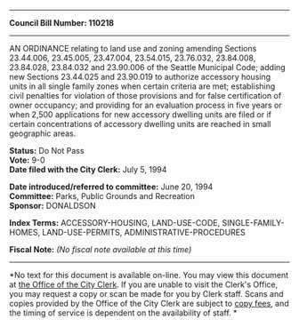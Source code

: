 * * * * *  
  
**Council Bill Number: [](#h0)[](#h2)110218**  
  
* * * * *  
  
AN ORDINANCE relating to land use and zoning amending Sections 23.44.006, 23.45.005, 23.47.004, 23.54.015, 23.76.032, 23.84.008, 23.84.028, 23.84.032 and 23.90.006 of the Seattle Municipal Code; adding new Sections 23.44.025 and 23.90.019 to authorize accessory housing units in all single family zones when certain criteria are met; establishing civil penalties for violation of those provisions and for false certification of owner occupancy; and providing for an evaluation process in five years or when 2,500 applications for new accessory dwelling units are filed or if certain concentrations of accessory dwelling units are reached in small geographic areas.  
  
**Status:** Do Not Pass   
**Vote:** 9-0   
**Date filed with the City Clerk:** July 5, 1994   
  
**Date introduced/referred to committee:** June 20, 1994   
**Committee:** Parks, Public Grounds and Recreation   
**Sponsor:** DONALDSON   
  
**Index Terms:** ACCESSORY-HOUSING, LAND-USE-CODE, SINGLE-FAMILY-HOMES, LAND-USE-PERMITS, ADMINISTRATIVE-PROCEDURES  
  
**Fiscal Note:** *(No fiscal note available at this time)*  
  
* * * * *  
  
*No text for this document is available on-line. You may view this document at [the Office of the City Clerk](http://www.seattle.gov/leg/clerk/contactUs.htm). If you are unable to visit the Clerk's Office, you may request a copy or scan be made for you by Clerk staff. Scans and copies provided by the Office of the City Clerk are subject to [copy fees](http://clerk.seattle.gov/~public/clerkfees.htm), and the timing of service is dependent on the availability of staff. *  
  
  
